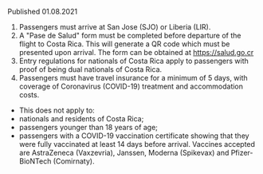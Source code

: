 Published 01.08.2021
1. Passengers must arrive at San Jose (SJO) or Liberia (LIR). 
2. A "Pase de Salud" form must be completed before departure of the flight to Costa Rica. This will generate a QR code which must be presented upon arrival. The form can be obtained at <a href="https://salud.go.cr/">https://salud.go.cr</a> 
3. Entry regulations for nationals of Costa Rica apply to passengers with proof of being dual nationals of Costa Rica.
4. Passengers must have travel insurance for a minimum of 5 days, with coverage of Coronavirus (COVID-19) treatment and accommodation costs. 
- This does not apply to:
- nationals and residents of Costa Rica; 
- passengers younger than 18 years of age; 
- passengers with a COVID-19 vaccination certificate showing that they were fully vaccinated at least 14 days before arrival. Vaccines accepted are AstraZeneca (Vaxzevria), Janssen, Moderna (Spikevax) and Pfizer-BioNTech (Comirnaty). 

